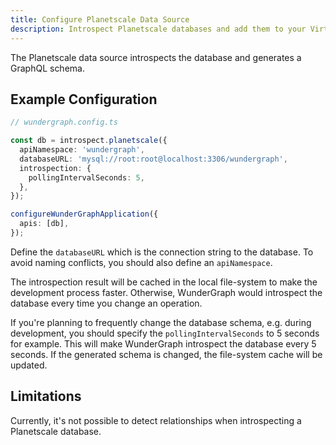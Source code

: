 ```yaml
---
title: Configure Planetscale Data Source
description: Introspect Planetscale databases and add them to your Virtual Graph.
---
```


The Planetscale data source introspects the database and generates a GraphQL schema.

## Example Configuration

```typescript
// wundergraph.config.ts

const db = introspect.planetscale({
  apiNamespace: 'wundergraph',
  databaseURL: 'mysql://root:root@localhost:3306/wundergraph',
  introspection: {
    pollingIntervalSeconds: 5,
  },
});

configureWunderGraphApplication({
  apis: [db],
});
```

Define the `databaseURL` which is the connection string to the database.
To avoid naming conflicts, you should also define an `apiNamespace`.

The introspection result will be cached in the local file-system to make the development process faster.
Otherwise, WunderGraph would introspect the database every time you change an operation.

If you're planning to frequently change the database schema,
e.g. during development,
you should specify the `pollingIntervalSeconds` to 5 seconds for example.
This will make WunderGraph introspect the database every 5 seconds.
If the generated schema is changed, the file-system cache will be updated.

## Limitations

Currently, it's not possible to detect relationships when introspecting a Planetscale database.
